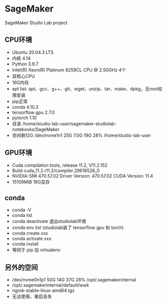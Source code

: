 # SageMaker

SageMaker Studio Lab project

## CPU环境  

 - Ubuntu 20.04.3 LTS  
 - 内核 4.14
 - Python 3.9.7   
 - Intel(R) Xeon(R) Platinum 8259CL CPU @ 2.50GHz 4个
 - 双核心CPU
 - 16G内存
 - apt list: apt、gcc、g++、git、wget、unzip、tar、make、dpkg，无root权限安装
 - pip正常
 - conda 4.10.3
 - tensorflow gpu 2.7.0
 - pytorch 1.10
 - 目录 /home/studio-lab-user/sagemaker-studiolab-notebooks/SageMaker
 - 空间剩12G /dev/nvme1n1     25G  7.0G   19G  28% /home/studio-lab-user
 
## GPU环境

 - Cuda compilation tools, release 11.2, V11.2.152
 - Build cuda_11.2.r11.2/compiler.29618528_0
 - NVIDIA-SMI 470.57.02    Driver Version: 470.57.02    CUDA Version: 11.4
 - 15109MiB  16G显存

## conda

 - conda -V
 - conda list
 - conda deactivate 退出studiolab环境
 - conda env list (studiolab装了 tensorflow gpu 和 torch)
 - conda create xxx
 - conda activate xxx
 - conda install 
 - 等同于 pip 加 virtualenv 
 
## 另外的空间

 - /dev/nvme0n1p1   50G   14G   37G  28% /opt/.sagemakerinternal
 - /opt/.sagemakerinternal/default/wwk
 - ngrok-stable-linux-amd64.tgz
 - 无法使用，重启丢失